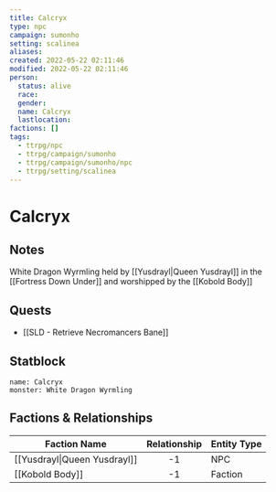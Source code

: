 ```yaml
---
title: Calcryx
type: npc
campaign: sumonho
setting: scalinea
aliases: 
created: 2022-05-22 02:11:46
modified: 2022-05-22 02:11:46
person:
  status: alive
  race: 
  gender: 
  name: Calcryx
  lastlocation: 
factions: []
tags:
  - ttrpg/npc
  - ttrpg/campaign/sumonho
  - ttrpg/campaign/sumonho/npc
  - ttrpg/setting/scalinea
---
```


# Calcryx

## Notes

White Dragon Wyrmling held by [[Yusdrayl|Queen Yusdrayl]] in the [[Fortress Down Under]] and worshipped by the [[Kobold Body]]

## Quests

- [[SLD - Retrieve Necromancers Bane]]

## Statblock

```statblock
name: Calcryx
monster: White Dragon Wyrmling
```


## Factions & Relationships
| Faction Name                                                   | Relationship | Entity Type |
| -------------------------------------------------------------- |:------------:| ----------- |
| [[Yusdrayl\|Queen Yusdrayl]] |      -1      | NPC         |
| [[Kobold Body]]                                                |      -1      | Faction     | 



